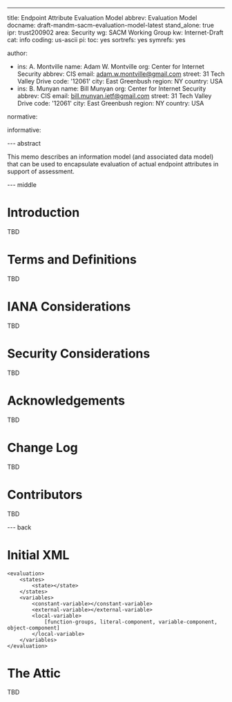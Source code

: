 ---
title: Endpoint Attribute Evaluation Model
abbrev: Evaluation Model
docname: draft-mandm-sacm-evaluation-model-latest
stand_alone: true
ipr: trust200902
area: Security
wg: SACM Working Group
kw: Internet-Draft
cat: info
coding: us-ascii
pi:
  toc: yes
  sortrefs: yes
  symrefs: yes

  author:
  - ins: A. Montville
    name: Adam W. Montville
    org: Center for Internet Security
    abbrev: CIS
    email: adam.w.montville@gmail.com
    street: 31 Tech Valley Drive
    code: '12061'
    city: East Greenbush
    region: NY
    country: USA
  - ins: B. Munyan
    name: Bill Munyan
    org: Center for Internet Security
    abbrev: CIS
    email: bill.munyan.ietf@gmail.com
    street: 31 Tech Valley Drive
    code: '12061'
    city: East Greenbush
    region: NY
    country: USA

normative:


informative:



--- abstract

This memo describes an information model (and associated data model) that can be used to encapsulate evaluation of actual endpoint attributes in support of assessment.

--- middle


# Introduction

TBD

# Terms and Definitions

TBD

#  IANA Considerations

TBD

#  Security Considerations

TBD

#  Acknowledgements

TBD

#  Change Log

TBD


# Contributors
TBD

--- back

# Initial XML

```
<evaluation>
	<states>
		<state></state>
	</states>
	<variables>
		<constant-variable></constant-variable>
		<external-variable></external-variable>
		<local-variable>
			[function-groups, literal-component, variable-component, object-component]
		</local-variable>
	</variables>
</evaluation>
```
# The Attic

TBD
